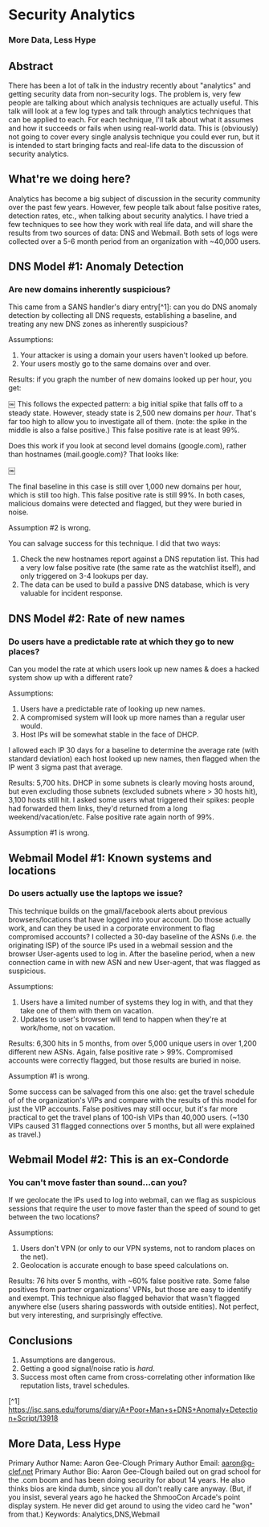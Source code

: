 # Security Analytics
### More Data, Less Hype

## Abstract

There has been a lot of talk in the industry recently about "analytics" and getting security data from non-security logs. The problem is, very few people are talking about which analysis techniques are actually useful. This talk will look at a few log types and talk through analytics techniques that can be applied to each. For each technique, I'll talk about what it assumes and how it succeeds or fails when using real-world data. This is (obviously) not going to cover every single analysis technique you could ever run, but it is intended to start bringing facts and real-life data to the discussion of security analytics. 

## What're we doing here?

Analytics has become a big subject of discussion in the security community over the past few years. However, few people talk about false positive rates, detection rates, etc., when talking about security analytics. I have tried a few techniques to see how they work with real life data, and will share the results from two sources of data: DNS and Webmail. Both sets of logs were collected over a 5-6 month period from an organization with ~40,000 users. 


## DNS Model #1: Anomaly Detection

### Are new domains inherently suspicious?

This came from a SANS handler's diary entry[^1]: can you do DNS anomaly detection by collecting all DNS requests, establishing a baseline, and treating any new DNS zones as inherently suspicious? 

Assumptions: 

  1. Your attacker is using a domain your users haven't looked up before. 
  2. Your users mostly go to the same domains over and over. 

Results: if you graph the number of new domains looked up per hour, you get:

 ￼
This follows the expected pattern: a big initial spike that falls off to a steady state. However, steady state is 2,500 new domains per *hour*. That's far too high to allow you to investigate all of them. (note: the spike in the middle is also a false positive.) This false positive rate is at least 99%.

Does this work if you look at second level domains (google.com), rather than hostnames (mail.google.com)? That looks like:

￼

The final baseline in this case is still over 1,000 new domains per hour, which is still too high. This false positive rate is still 99%. In both cases, malicious domains were detected and flagged, but they were buried in noise. 

Assumption #2 is wrong.

You can salvage success for this technique. I did that two ways:

  1. Check the new hostnames report against a DNS reputation list. This had a very low false positive rate (the same rate as the watchlist itself), and only triggered on 3-4 lookups per day.
  2. The data can be used to build a passive DNS database, which is very valuable for incident response.

## DNS Model #2: Rate of new names ##
### Do users have a predictable rate at which they go to new places? ###

Can you model the rate at which users look up new names & does a hacked system show up with a different rate? 

Assumptions:

 1. Users have a predictable rate of looking up new names.
 2. A compromised system will look up more names than a regular user would.
 3. Host IPs will be somewhat stable in the face of DHCP. 
 
I allowed each IP 30 days for a baseline to determine the average rate (with standard deviation) each host looked up new names, then flagged when the IP went 3 sigma past that average.

Results: 5,700 hits. DHCP in some subnets is clearly moving hosts around, but even excluding those subnets (excluded subnets where > 30 hosts hit), 3,100 hosts still hit. I asked some users what triggered their spikes: people had forwarded them links, they'd returned from a long weekend/vacation/etc. False positive rate again north of 99%.

Assumption #1 is wrong.

## Webmail Model #1: Known systems and locations ##
### Do users actually use the laptops we issue? ###

This technique builds on the gmail/facebook alerts about previous browsers/locations that have logged into your account. Do those actually work, and can they be used in a corporate environment to flag compromised accounts? I collected a 30-day baseline of the ASNs (i.e. the originating ISP) of the source IPs used in a webmail session and the browser User-agents used to log in. After the baseline period, when a new connection came in with new ASN and new User-agent, that was flagged as suspicious. 

Assumptions:
  
 1. Users have a limited number of systems they log in with, and that they take one of them with them on vacation.
 2. Updates to user's browser will tend to happen when they're at work/home, not on vacation.

Results: 6,300 hits in 5 months, from over 5,000 unique users in over 1,200 different new ASNs. Again, false positive rate > 99%. Compromised accounts were correctly flagged, but those results are buried in noise. 

Assumption #1 is wrong.

Some success can be salvaged from this one also: get the travel schedule of of the organization's VIPs and compare with the results of this model for just the VIP accounts. False positives may still occur, but it's far more practical to get the travel plans of 100-ish VIPs than 40,000 users. (~130 VIPs caused 31 flagged connections over 5 months, but all were explained as travel.)

## Webmail Model #2: This is an ex-Condorde ##
### You can't move faster than sound...can you? ###

If we geolocate the IPs used to log into webmail, can we flag as suspicious sessions that require the user to move faster than the speed of sound to get between the two locations? 

Assumptions:

 1. Users don't VPN (or only to our VPN systems, not to random places on the net).
 2. Geolocation is accurate enough to base speed calculations on.
    
Results: 76 hits over 5 months, with ~60% false positive rate. Some false positives from partner organizations' VPNs, but those are easy to identify and exempt. This technique also flagged behavior that wasn't flagged anywhere else (users sharing passwords with outside entities). Not perfect, but very interesting, and surprisingly effective. 

## Conclusions ##

 1. Assumptions are dangerous.
 2. Getting a good signal/noise ratio is *hard*.
 3. Success most often came from cross-correlating other information like reputation lists, travel schedules.


[^1] https://isc.sans.edu/forums/diary/A+Poor+Man+s+DNS+Anomaly+Detection+Script/13918

## More Data, Less Hype
Primary Author Name: Aaron Gee-Clough
Primary Author Email: aaron@g-clef.net
Primary Author Bio: Aaron Gee-Clough bailed out on grad school for the .com boom and has been doing security for about 14 years. He also thinks bios are kinda dumb, since you all don't really care anyway. (But, if you insist, several years ago he hacked the ShmooCon Arcade's point display system. He never did get around to using the video card he "won" from that.)
Keywords: Analytics,DNS,Webmail
